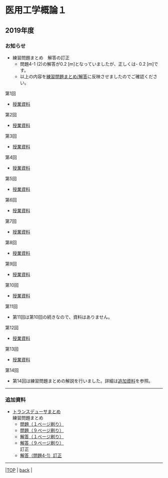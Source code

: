 # 医用工学概論１
## 2019年度

### お知らせ
* 練習問題まとめ　解答の訂正
  * 問題4-1 (2)の解答が0.2 [m]となっていましたが、正しくは- 0.2 [m]です。
  * 以上の内容を[練習問題まとめ/解答](#追加資料)に反映させましたのでご確認ください。

第1回  
* [授業資料](attached/lecture1.pdf)  

第2回  
* [授業資料](attached/lecture2.pdf)  

第3回  
* [授業資料](attached/lecture3.pdf)  

第4回  
* [授業資料](attached/lecture4.pdf)  

第5回  
* [授業資料](attached/lecture5.pdf)  

第6回  
* [授業資料](attached/lecture6.pdf)  

第7回  
* [授業資料](attached/lecture7.pdf)  

第8回  
* [授業資料](attached/lecture8.pdf)  

第9回  
* [授業資料](attached/lecture9.pdf)  

第10回  
* [授業資料](attached/lecture10.pdf)  

第11回  
* 第11回は第10回の続きなので、資料はありません。  

第12回  
* [授業資料](attached/lecture12.pdf)  

第13回  
* [授業資料](attached/lecture13.pdf)  

第14回  
* 第14回は練習問題まとめの解説を行いました。詳細は[追加資料](#追加資料)を参照。

---

### 追加資料  
* [トランスデューサまとめ](attached/transducer.pdf)  
  練習問題まとめ  
  * [問題（１ページ刷り）](attached/exercise.pdf)  
  * [問題（９ページ刷り）](attached/exercise_9up.pdf)  
  * [解答（１ページ刷り）](attached/exercise_answer_revise01.pdf)  
  * [解答（９ページ刷り）](attached/exercise_answer_revise01_9up.pdf)  
  訂正
  * [解答（問題4-1）訂正](attached/exercise_answer_revise01-4-1.pdf)

---
  
|[TOP](https://naoki-sh.github.io/) | [back](../) |
